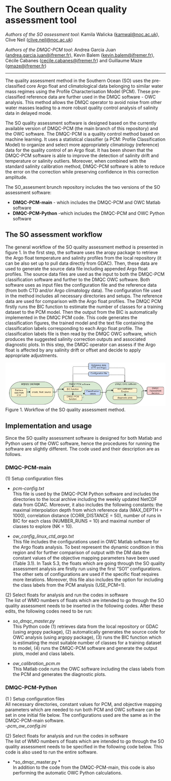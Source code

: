 # The Southern Ocean quality assessment tool

*Authors of the SO assessment tool*: Kamila Walicka (kamwal@noc.ac.uk), Clive Neil (clive.neil@noc.ac.uk)

*Authors of the DMQC-PCM tool*: Andrea Garcia Juan (andrea.garcia.juan@ifremer.fr), Kevin Balem (kevin.balem@ifremer.fr), Cécile Cabanes (cecile.cabanes@ifremer.fr) and Guillaume Maze (gmaze@ifremer.fr)
***

The quality assessment method in the Southern Ocean (SO) uses the pre-classified core Argo float and climatological data belonging to similar water mass regimes using the Profile Characterisation Model (PCM). These pre-classified reference data are further used in the DMQC software - OWC analysis. This method allows the DMQC operator to avoid noise from other water masses leading to a more robust quality control analysis of salinity data in delayed mode. 

The SO quality assessment software is designed based on the currently available version of DMQC-PCM (the main branch of this repository) and the OWC software. The DMQC-PCM is a quality control method based on machine learning. It uses a statistical classifier (a PCM: Profile Classification Model) to organize and select more appropriately climatology (reference) data for the quality control of an Argo float. It has been shown that the DMQC-PCM software is able to improve the detection of salinity drift and temperature or salinity outliers. Moreover, when combined with the standard salinity calibration method, DMQC-PCM software is able to reduce the error on the correction while preserving confidence in this correction amplitude.

The SO_assesment brunch repository includes the two versions of the SO assessment software:
- **DMQC-PCM-main** - which includes the DMQC-PCM and OWC Matlab software
- **DMQC-PCM-Python** -which includes the DMQC-PCM and OWC  Python software

## The SO assessment workflow
The general workflow of the SO quality assessment method is presented in figure 1. In the first step, the software uses the aropy package to retrieve the Argo float temperature and salinity profiles from the local repository (it can be also set up to pull data directly from GDAC). Then, these data are used to generate the source data file including appended Argo float profiles. The source data files are used as the input to both the DMQC-PCM classification software and further to the DMQC OWC software. Both software uses as input files the configuration file and the reference data (from both CTD and/or Argo climatology data). The configuration file used in the method includes all necessary directories and setups. The reference data are used for comparison with the Argo float profiles. The DMQC PCM firstly runs the BIC function to estimate the number of classes for a training dataset to the PCM model. Then the output from the BIC is automatically implemented in the DMQC PCM code. This code generates the classification figures, the trained model and the text file containing the classification labels corresponding to each Argo float profile. The classification labels file is then read by the DMQC OWC software, which produces the suggested salinity correction outputs and associated diagnostic plots.  In this step, the DMQC operator can assess if the Argo float is affected by any salinity drift or offset and decide to apply appropriate adjustments.

![place image](https://github.com/euroargodev/DMQC-PCM/blob/SO_assesment/SO_assesment/workflow_v2.PNG)
Figure 1. Workflow of the SO quality assessment method.

## Implementation and usage
Since the SO quality assessment software is designed for both Matlab and Python users of the OWC software, hence the procedures for running the software are slightly different. The code used and their description are as follows.

### DMQC-PCM-main
(1) Setup configuration files<br />
- *pcm-config.txt* <br />
  This file is used by the DMQC-PCM Python software and includes the directories to the local archive including the weekly updated NetCDF data from GDAC. Moreover,   it also includes the following constants: the maximal interpolation depth from which reference data (MAX_DEPTH = 1000), correlation distance (CORR_DISTANCE =     50), number of runs in BIC for each class (NUMBER_RUNS = 10) and maximal number of classes to explore (NK = 10).
  
- *ow_config_linux_ctd_argo.txt*<br />
This file includes the configurations used in OWC Matlab software for the Argo floats analysis. To best represent the dynamic condition in this region and for further comparison of output with the DM data the constant values of the objective mapping parameters have been used (Table 3.1). In Task 5.3, the floats which are going through the SO quality assessment analysis are firstly run using the first “SO1” configurations. The other sets of configurations are used if the specific float requires more iterations. Moreover, this file also includes the option for including the class labels from the PCM analysis (USE_PCM=1).

(2) Select floats for analysis and run the codes in software<br />
The list of WMO numbers of floats which are intended to go through the SO quality assessment needs to be inserted in the following codes. After these edits, the following codes need to be run:<br />

- *so_dmqc_master.py* <br />
  This Python code (1) retrieves data from the local repository or GDAC (using argopy package), (2) automatically generates the source code for OWC analysis (using   argopy package), (3) runs the BIC function which is estimating the most suitable number of classes for a training dataset to model, (4) runs the DMQC-PCM   software and generate the output plots, model and class labels.
  
- *ow_calibration_pcm.m*<br />
  This Matlab code runs the OWC software including the class labels from the PCM and generates the diagnostic plots.

### DMQC-PCM-Python
(1 ) Setup configuration files<br />
All necessary directories, constant values for PCM, and objective mapping parameters which are needed to run both PCM and OWC software can be set in one initial file below. The configurations used are the same as in the DMQC-PCM-main software. <br /> 
-*pcm_ow_config.ini*

(2) Select floats for analysis and run the codes in software<br />
The list of WMO numbers of floats which are intended to go through the SO quality assessment needs to be specified in the following code below. This code is also used to run the entire software.<br />

- *so_dmqc_master.py *<br />
In addition to the code from the DMQC-PCM-main, this code is also performing the automatic OWC Python calculations. 


